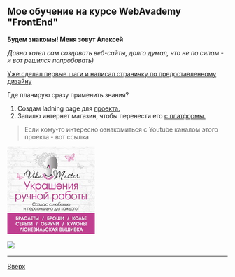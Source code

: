 <a id="anchor"> </a>

## Мое обучение на курсе WebAvademy "FrontEnd"

__Будем знакомы! Меня зовут Алексей__

_Давно хотел сам создавать веб-сайты, долго думал, что не по силам - и вот решился попробовать)_

[Уже сделал первые шаги и написал страничку по предоставленному дизайну](https://zen-dijkstra-671c18.netlify.app/) 


Где планирую сразу применить знания?
1. Создам ladning page для [проекта.](https://vikamaster.com) 
2. Запилю интернет магазин, чтобы перенести его [c платформы.](https://vikamaster.prom.ua)


>Если кому-то интересно ознакомиться с Youtube каналом этого проекта - вот ссылка

 [![канал](baner1.png)](https://www.youtube.com/channel/UCf6CbGkP-S9tix87iz-xoMw) 

<img src="baner.jpg" href="https://www.youtube.com/channel/UCf6CbGkP-S9tix87iz-xoMw">

 ***

 [Вверх](#anchor)